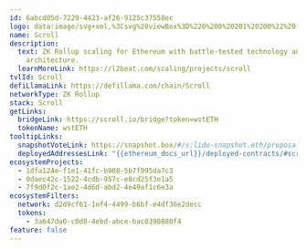 ```yaml
---
id: 6abcd05d-7229-4423-af26-9125c37558ec
logo: data:image/svg+xml,%3Csvg%20viewBox%3D%220%200%20201%20200%22%20fill%3D%22none%22%20xmlns%3D%22http%3A%2F%2Fwww.w3.org%2F2000%2Fsvg%22%3E%0A%3Cpath%20d%3D%22M141.558%20116.083V63.0144C141.485%2058.574%20137.909%2055%20133.421%2055H77.449C65.3717%2055.1805%2055.666%2064.9639%2055.666%2076.9495C55.666%2080.9928%2056.7606%2084.4585%2058.4391%2087.491C59.8621%2090.0181%2062.0878%2092.4007%2064.2771%2094.1697C64.8974%2094.6751%2064.6055%2094.4585%2066.5028%2095.6137C69.1299%2097.2022%2072.1219%2097.9964%2072.1219%2097.9964L72.0854%20129.729C72.1584%20131.246%2072.3043%20132.69%2072.7057%20134.025C73.9462%20138.502%2077.0842%20141.931%2081.3532%20143.592C83.1411%20144.278%2085.1479%20144.747%2087.3007%20144.783L131.998%20144.928C140.901%20144.928%20148.125%20137.78%20148.125%20128.935C148.162%20123.7%20145.535%20119.007%20141.558%20116.083Z%22%20fill%3D%22%23FFEEDA%22%2F%3E%0A%3Cpath%20d%3D%22M142.652%20129.332C142.47%20135%20137.763%20139.549%20131.998%20139.549L101.239%20139.44C103.684%20136.625%20105.179%20132.978%20105.179%20129.007C105.179%20122.762%20101.421%20118.466%20101.421%20118.466H132.034C137.909%20118.466%20142.689%20123.195%20142.689%20129.007L142.652%20129.332Z%22%20fill%3D%22%23EBC28E%22%2F%3E%0A%3Cpath%20d%3D%22M67.1961%2089.6931C63.6568%2086.3718%2061.1756%2082.0758%2061.1756%2076.9856V76.444C61.4675%2067.7437%2068.692%2060.7401%2077.4855%2060.4874H133.457C134.917%2060.5596%20136.084%2061.5704%20136.084%2063.0505V109.91C137.362%20110.126%20137.982%20110.307%20139.222%20110.74C140.208%20111.101%20141.558%20111.859%20141.558%20111.859V63.0505C141.485%2058.6101%20137.909%2055.0361%20133.421%2055.0361H77.4491C65.3717%2055.2166%2055.666%2065%2055.666%2076.9856C55.666%2083.9531%2058.8769%2089.9097%2064.1311%2094.0975C64.496%2094.3863%2064.8244%2094.7473%2065.7731%2094.7473C67.415%2094.7473%2068.5826%2093.4477%2068.5096%2092.0397C68.4731%2090.8484%2067.9623%2090.4152%2067.1961%2089.6931Z%22%20fill%3D%22%23190602%22%2F%3E%0A%3Cpath%20d%3D%22M131.998%20112.978H88.1034C85.1479%20113.014%2082.7762%20115.361%2082.7762%20118.285V124.531C82.8492%20127.419%2085.3303%20129.874%2088.2858%20129.874H91.5332V124.531H88.2858V118.43C88.2858%20118.43%2089.0885%20118.43%2090.0737%20118.43C95.6198%20118.43%2099.7064%20123.52%2099.7064%20128.971C99.7064%20133.809%2095.2549%20139.982%2087.8115%20139.477C81.2072%20139.043%2077.6315%20133.231%2077.6315%20128.971V76.0469C77.6315%2073.6642%2075.6612%2071.7148%2073.253%2071.7148H68.8745V77.1299H72.1219V129.007C71.9394%20139.549%2079.7113%20144.856%2087.8115%20144.856L132.034%20145C140.937%20145%20148.162%20137.852%20148.162%20129.007C148.162%20120.162%20140.901%20112.978%20131.998%20112.978ZM142.652%20129.332C142.47%20135%20137.763%20139.549%20131.998%20139.549L101.239%20139.44C103.684%20136.625%20105.179%20132.978%20105.179%20129.007C105.179%20122.762%20101.421%20118.466%20101.421%20118.466H132.034C137.909%20118.466%20142.689%20123.195%20142.689%20129.007L142.652%20129.332Z%22%20fill%3D%22%23190602%22%2F%3E%0A%3Cpath%20d%3D%22M120.176%2078.1047H87.0818V72.6896H120.176C121.672%2072.6896%20122.913%2073.8809%20122.913%2075.3971C122.913%2076.8773%20121.708%2078.1047%20120.176%2078.1047Z%22%20fill%3D%22%23190602%22%2F%3E%0A%3Cpath%20d%3D%22M120.176%20103.592H87.0818V98.1769H120.176C121.672%2098.1769%20122.913%2099.3682%20122.913%20100.884C122.913%20102.365%20121.708%20103.592%20120.176%20103.592Z%22%20fill%3D%22%23190602%22%2F%3E%0A%3Cpath%20d%3D%22M126.014%2090.8484H87.0818V85.4332H125.977C127.473%2085.4332%20128.714%2086.6246%20128.714%2088.1408C128.751%2089.621%20127.51%2090.8484%20126.014%2090.8484Z%22%20fill%3D%22%23190602%22%2F%3E%0A%3C%2Fsvg%3E%0A
name: Scroll
description:
  text: ZK Rollup scaling for Ethereum with battle-tested technology and scalable
    architecture.
  learnMoreLink: https://l2beat.com/scaling/projects/scroll
tvlId: Scroll
defiLlamaLink: https://defillama.com/chain/Scroll
networkType: ZK Rollup
stack: Scroll
getLinks:
  bridgeLink: https://scroll.io/bridge?token=wstETH
  tokenName: wstETH
tooltipLinks:
  snapshotVoteLink: https://snapshot.box/#/s:lido-snapshot.eth/proposal/0xcdb7d84ea80d914a4abffd689ecf9bdc4bb05d47f1fdbdda8793d555381a0493
  deployedAddressesLink: "{{ethereum_docs_url}}/deployed-contracts/#scroll"
ecosystemProjects:
  - 1dfa124e-f1e1-41fc-b908-5b7f995da7c3
  - 0daec42c-1522-4cdb-957c-e8cd25f3e1a5
  - 7f9d0f2c-1ae2-4d6d-abd2-4e49af1c6e3a
ecosystemFilters:
  network: d2d9cf61-1ef4-4499-b6bf-e4df36e2decc
  tokens:
    - 3a647da0-c0d8-4ebd-abce-bac0390880f4
feature: false
---
```

